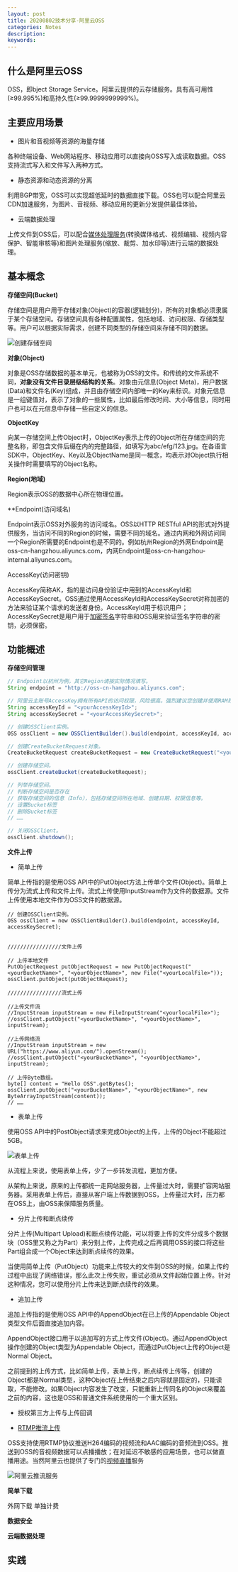 ```yaml
---
layout: post
title: 20200802技术分享-阿里云OSS
categories: Notes
description: 
keywords: 
---
```


## 什么是阿里云OSS

OSS，即bject Storage Service。阿里云提供的云存储服务。具有高可用性(≥99.995%)和高持久性(≥99.9999999999%)。

## 主要应用场景

+ 图片和音视频等资源的海量存储

各种终端设备、Web网站程序、移动应用可以直接向OSS写入或读取数据。OSS支持流式写入和文件写入两种方式。

+ 静态资源和动态资源的分离

利用BGP带宽，OSS可以实现超低延时的数据直接下载。OSS也可以配合阿里云CDN加速服务，为图片、音视频、移动应用的更新分发提供最佳体验。

+ 云端数据处理

上传文件到OSS后，可以配合[媒体处理服务](https://help.aliyun.com/document_detail/29207.html?spm=a2c4g.11186623.6.543.64b170664Ti65O)(转换媒体格式、视频编辑、视频内容保护、智能审核等)和图片处理服务(缩放、裁剪、加水印等)进行云端的数据处理。

## 基本概念

**存储空间(Bucket)**

存储空间是用户用于存储对象(Object)的容器(逻辑划分)，所有的对象都必须隶属于某个存储空间。存储空间具有各种配置属性，包括地域、访问权限、存储类型等。用户可以根据实际需求，创建不同类型的存储空间来存储不同的数据。

![创建存储空间](https:/climberclimbing.github.io/images/24.png)

**对象(Object)**

对象是OSS存储数据的基本单元，也被称为OSS的文件。和传统的文件系统不同，**对象没有文件目录层级结构的关系**。对象由元信息(Object Meta)，用户数据(Data)和文件名(Key)组成，并且由存储空间内部唯一的Key来标识。对象元信息是一组键值对，表示了对象的一些属性，比如最后修改时间、大小等信息，同时用户也可以在元信息中存储一些自定义的信息。

**ObjectKey**

向某一存储空间上传Object时，ObjectKey表示上传的Object所在存储空间的完整名称，即包含文件后缀在内的完整路径，如填写为abc/efg/123.jpg。在各语言SDK中，ObjectKey、Key以及ObjectName是同一概念，均表示对Object执行相关操作时需要填写的Object名称。

**Region(地域)**

Region表示OSS的数据中心所在物理位置。

**Endpoint(访问域名)

Endpoint表示OSS对外服务的访问域名。OSS以HTTP RESTful API的形式对外提供服务，当访问不同的Region的时候，需要不同的域名。通过内网和外网访问同一个Region所需要的Endpoint也是不同的。例如杭州Region的外网Endpoint是oss-cn-hangzhou.aliyuncs.com，内网Endpoint是oss-cn-hangzhou-internal.aliyuncs.com。

AccessKey(访问密钥)

AccessKey简称AK，指的是访问身份验证中用到的AccessKeyId和AccessKeySecret。OSS通过使用AccessKeyId和AccessKeySecret对称加密的方法来验证某个请求的发送者身份。AccessKeyId用于标识用户；AccessKeySecret是用户用于[加密签名](https://help.aliyun.com/document_detail/31950.html?spm=a2c4g.11186623.6.1427.334b1b03yEjPmZ)字符串和OSS用来验证签名字符串的密钥，必须保密。

## 功能概述

**存储空间管理**

```java
// Endpoint以杭州为例，其它Region请按实际情况填写。
String endpoint = "http://oss-cn-hangzhou.aliyuncs.com";

// 阿里云主账号AccessKey拥有所有API的访问权限，风险很高。强烈建议您创建并使用RAM账号进行API访问或日常运维，请登录 https://ram.console.aliyun.com 创建RAM账号。
String accessKeyId = "<yourAccessKeyId>";
String accessKeySecret = "<yourAccessKeySecret>";

// 创建OSSClient实例。
OSS ossClient = new OSSClientBuilder().build(endpoint, accessKeyId, accessKeySecret);

// 创建CreateBucketRequest对象。
CreateBucketRequest createBucketRequest = new CreateBucketRequest("<yourBucketName>");

// 创建存储空间。
ossClient.createBucket(createBucketRequest);

// 列举存储空间。
// 判断存储空间是否存在
// 获取存储空间的信息（Info），包括存储空间所在地域、创建日期、权限信息等。
// 设置Bucket标签
// 删除Bucket标签 
// ……

// 关闭OSSClient。
ossClient.shutdown();
```

**文件上传**

+ 简单上传

简单上传指的是使用OSS API中的PutObject方法上传单个文件(Object)。简单上传分为流式上传和文件上传。流式上传使用InputStream作为文件的数据源。文件上传使用本地文件作为OSS文件的数据源。 

```
// 创建OSSClient实例。
OSS ossClient = new OSSClientBuilder().build(endpoint, accessKeyId, accessKeySecret);


/////////////////文件上传

// 上传本地文件
PutObjectRequest putObjectRequest = new PutObjectRequest("<yourBucketName>", "<yourObjectName>", new File("<yourLocalFile>"));
ossClient.putObject(putObjectRequest);

/////////////////流式上传

//上传文件流
//InputStream inputStream = new FileInputStream("<yourlocalFile>");
//ossClient.putObject("<yourBucketName>", "<yourObjectName>", inputStream);

//上传网络流
//InputStream inputStream = new URL("https://www.aliyun.com/").openStream();
//ossClient.putObject("<yourBucketName>", "<yourObjectName>", inputStream);

// 上传Byte数组。
byte[] content = "Hello OSS".getBytes();
ossClient.putObject("<yourBucketName>", "<yourObjectName>", new ByteArrayInputStream(content));
// ……

```

+ 表单上传

使用OSS API中的PostObject请求来完成Object的上传，上传的Object不能超过5GB。 

![表单上传](https:/climberclimbing.github.io/images/25.png)


从流程上来说，使用表单上传，少了一步转发流程，更加方便。

从架构上来说，原来的上传都统一走网站服务器，上传量过大时，需要扩容网站服务器。采用表单上传后，直接从客户端上传数据到OSS，上传量过大时，压力都在OSS上，由OSS来保障服务质量。

+ 分片上传和断点续传

分片上传(Multipart Upload)和断点续传功能，可以将要上传的文件分成多个数据块（OSS里又称之为Part）来分别上传，上传完成之后再调用OSS的接口将这些Part组合成一个Object来达到断点续传的效果。

当使用简单上传（PutObject）功能来上传较大的文件到OSS的时候，如果上传的过程中出现了网络错误，那么此次上传失败，重试必须从文件起始位置上传。针对这种情况，您可以使用分片上传来达到断点续传的效果。

+ 追加上传

追加上传指的是使用OSS API中的AppendObject在已上传的Appendable Object类型文件后面直接追加内容。

AppendObject接口用于以追加写的方式上传文件(Object)。通过AppendObject操作创建的Object类型为Appendable Object，而通过PutObject上传的Object是Normal Object。

之前提到的上传方式，比如简单上传，表单上传，断点续传上传等，创建的Object都是Normal类型，这种Object在上传结束之后内容就是固定的，只能读取，不能修改。如果Object内容发生了改变，只能重新上传同名的Object来覆盖之前的内容，这也是OSS和普通文件系统使用的一个重大区别。

+ 授权第三方上传与上传回调

+ [RTMP推流上传](https://help.aliyun.com/document_detail/44304.html?spm=a2c4g.11186623.6.636.7ec475f8PrP7ff)

OSS支持使用RTMP协议推送H264编码的视频流和AAC编码的音频流到OSS。推送到OSS的音视频数据可以点播播放；在对延迟不敏感的应用场景，也可以做直播用途。当然阿里云也提供了专门的[视频直播](https://help.aliyun.com/product/29949.html?spm=a2c4g.11186623.3.1.4a0125cf097yTl)服务

![阿里云推流服务](https:/climberclimbing.github.io/images/26.png)

**简单下载**

外网下载 单独计费

**数据安全**

**云端数据处理**

## 实践











